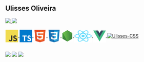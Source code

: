 ## Ulisses Oliveira
 <div>
  <a href="https://github.com/ulisseso2">
  <img height="180em" src="https://github-readme-stats.vercel.app/api?username=ulisseso2&show_icons=true&theme=radical"/>
  <img height="180em" src="https://github-readme-stats.vercel.app/api/top-langs/?username=ulisseso2&layout=compact&langs_count=8&theme=dracula&include_all_commits=true"/>
</div>
<div style="display: inline_block"><br>
<img align="center" alt="Ulisses-CSS" height="40" width="40" src="https://github.com/devicons/devicon/blob/master/icons/javascript/javascript-original.svg">
 <img align="center" alt="Ulisses-CSS" height="40" width="40" src="https://github.com/devicons/devicon/blob/master/icons/typescript/typescript-original.svg">
<img align="center" alt="Ulisses-CSS" height="40" width="40" src="https://github.com/devicons/devicon/blob/master/icons/html5/html5-original.svg">
<img align="center" alt="Ulisses-CSS" height="40" width="40" src="https://github.com/devicons/devicon/blob/master/icons/css3/css3-original.svg">
<img align="center" alt="Ulisses-CSS" height="35" width="35" src="https://github.com/devicons/devicon/blob/master/icons/nodejs/nodejs-original.svg">
<img align="center" alt="Ulisses-CSS" height="40" width="55" src="https://github.com/devicons/devicon/blob/master/icons/react/react-original.svg">
<img align="center" alt="Ulisses-CSS" height="40" width="40" src="https://github.com/devicons/devicon/blob/master/icons/vuejs/vuejs-original.svg">
<img align="center" alt="Ulisses-CSS" height="40" width="40" src="https://github.com/devicons/devicon/blob/master/icons/python/phython-original.svg">
</div>
  
  ##
 
<div> 
  <a href="https://instagram.com/ulisseso2" target="_blank"><img src="https://img.shields.io/badge/-Instagram-%23E4405F?style=for-the-badge&logo=instagram&logoColor=white" target="blank"></a>
  <a href = "mailto:ulissesrce@gmail.com"><img src="https://img.shields.io/badge/-Gmail-%23333?style=for-the-badge&logo=gmail&logoColor=white" target="_blank"></a>
  <a href="https://www.linkedin.com/in/ulissesoliveira2" target="_blank"><img src="https://img.shields.io/badge/-LinkedIn-%230077B5?style=for-the-badge&logo=linkedin&logoColor=white" target="_blank"></a> 
 
</div>
